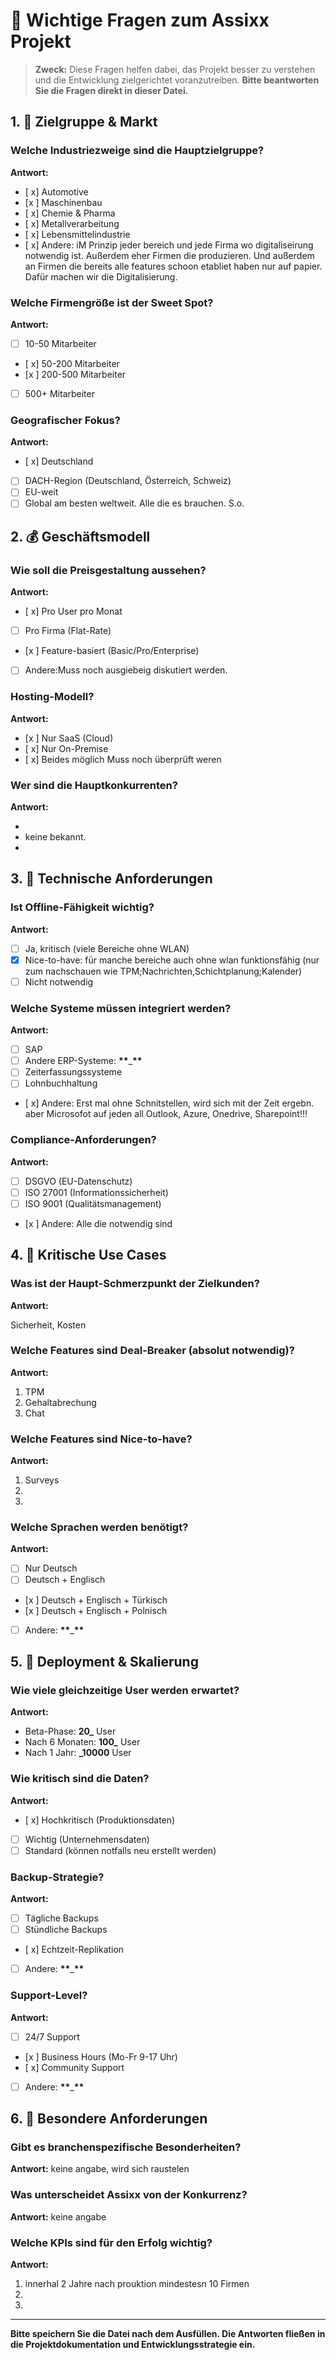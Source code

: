 # 🤔 Wichtige Fragen zum Assixx Projekt

> **Zweck:** Diese Fragen helfen dabei, das Projekt besser zu verstehen und die Entwicklung zielgerichtet voranzutreiben.
> **Bitte beantworten Sie die Fragen direkt in dieser Datei.**

## 1. 🎯 Zielgruppe & Markt

### Welche Industriezweige sind die Hauptzielgruppe?

**Antwort:**

- [ x] Automotive
- [x ] Maschinenbau
- [ x] Chemie & Pharma
- [ x] Metallverarbeitung
- [ x] Lebensmittelindustrie
- [ x] Andere: iM Prinzip jeder bereich und jede Firma wo digitaliseirung notwendig ist. Außerdem eher Firmen die produzieren. Und außerdem an Firmen die bereits alle features schoon etabliet haben nur auf papier. Dafür machen wir die Digitalisierung.

### Welche Firmengröße ist der Sweet Spot?

**Antwort:**

- [ ] 10-50 Mitarbeiter
- [ x] 50-200 Mitarbeiter
- [x ] 200-500 Mitarbeiter
- [ ] 500+ Mitarbeiter

### Geografischer Fokus?

**Antwort:**

- [ x] Deutschland
- [ ] DACH-Region (Deutschland, Österreich, Schweiz)
- [ ] EU-weit
- [ ] Global
      am besten weltweit. Alle die es brauchen. S.o.

## 2. 💰 Geschäftsmodell

### Wie soll die Preisgestaltung aussehen?

**Antwort:**

- [ x] Pro User pro Monat
- [ ] Pro Firma (Flat-Rate)
- [x ] Feature-basiert (Basic/Pro/Enterprise)
- [ ] Andere:Muss noch ausgiebeig diskutiert werden.

### Hosting-Modell?

**Antwort:**

- [x ] Nur SaaS (Cloud)
- [ x] Nur On-Premise
- [ x] Beides möglich
  Muss noch überprüft weren

### Wer sind die Hauptkonkurrenten?

**Antwort:**

-
- keine bekannt.
-

## 3. 🔧 Technische Anforderungen

### Ist Offline-Fähigkeit wichtig?

**Antwort:**

- [ ] Ja, kritisch (viele Bereiche ohne WLAN)
- [x] Nice-to-have: für manche bereiche auch ohne wlan funktionsfähig (nur zum nachschauen wie TPM;Nachrichten,Schichtplanung;Kalender)
- [ ] Nicht notwendig

### Welche Systeme müssen integriert werden?

**Antwort:**

- [ ] SAP
- [ ] Andere ERP-Systeme: **\*\***\_**\*\***
- [ ] Zeiterfassungssysteme
- [ ] Lohnbuchhaltung
- [ x] Andere: Erst mal ohne Schnitstellen, wird sich mit der Zeit ergebn. aber Microsofot auf jeden all Outlook, Azure, Onedrive, Sharepoint!!!

### Compliance-Anforderungen?

**Antwort:**

- [ ] DSGVO (EU-Datenschutz)
- [ ] ISO 27001 (Informationssicherheit)
- [ ] ISO 9001 (Qualitätsmanagement)
- [x ] Andere: Alle die notwendig sind

## 4. 🎪 Kritische Use Cases

### Was ist der Haupt-Schmerzpunkt der Zielkunden?

**Antwort:**

Sicherheit, Kosten

### Welche Features sind Deal-Breaker (absolut notwendig)?

**Antwort:**

1. TPM
2. Gehaltabrechung
3. Chat

### Welche Features sind Nice-to-have?

**Antwort:**

1. Surveys
2.
3.

### Welche Sprachen werden benötigt?

**Antwort:**

- [ ] Nur Deutsch
- [ ] Deutsch + Englisch
- [x ] Deutsch + Englisch + Türkisch
- [x ] Deutsch + Englisch + Polnisch
- [ ] Andere: **\*\***\_**\*\***

## 5. 🚀 Deployment & Skalierung

### Wie viele gleichzeitige User werden erwartet?

**Antwort:**

- Beta-Phase: **20\_** User
- Nach 6 Monaten: **100\_** User
- Nach 1 Jahr: **\_10000** User

### Wie kritisch sind die Daten?

**Antwort:**

- [ x] Hochkritisch (Produktionsdaten)
- [ ] Wichtig (Unternehmensdaten)
- [ ] Standard (können notfalls neu erstellt werden)

### Backup-Strategie?

**Antwort:**

- [ ] Tägliche Backups
- [ ] Stündliche Backups
- [ x] Echtzeit-Replikation
- [ ] Andere: **\*\***\_**\*\***

### Support-Level?

**Antwort:**

- [ ] 24/7 Support
- [x ] Business Hours (Mo-Fr 9-17 Uhr)
- [ x] Community Support
- [ ] Andere: **\*\***\_**\*\***

## 6. 🎨 Besondere Anforderungen

### Gibt es branchenspezifische Besonderheiten?

**Antwort:**
keine angabe, wird sich raustelen

### Was unterscheidet Assixx von der Konkurrenz?

**Antwort:**
keine angabe

### Welche KPIs sind für den Erfolg wichtig?

**Antwort:**

1. innerhal 2 Jahre nach prouktion mindestesn 10 Firmen
2.
3.

---

**Bitte speichern Sie die Datei nach dem Ausfüllen. Die Antworten fließen in die Projektdokumentation und Entwicklungsstrategie ein.**
